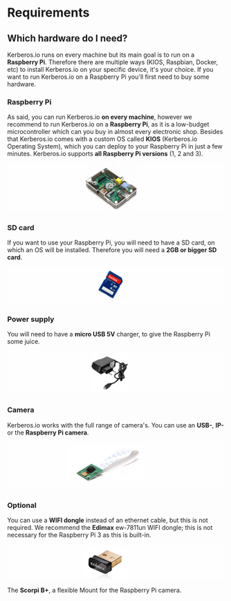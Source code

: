 # Requirements

## Which hardware do I need?

Kerberos.io runs on every machine but its main goal is to run on a **Raspberry Pi**. Therefore there are multiple ways (KIOS, Raspbian, Docker, etc) to install Kerberos.io on your specific device, it's your choice. If you want to run Kerberos.io on a Raspberry Pi you'll first need to buy some hardware.

### Raspberry Pi 

As said, you can run Kerberos.io **on every machine**, however we recommend to run Kerberos.io on a **Raspberry Pi**, as it is a low-budget microcontroller which can you buy in almost every electronic shop. Besides that Kerberos.io comes with a custom OS called **KIOS** (Kerberos.io Operating System), which you can deploy to your Raspberry Pi in just a few minutes. Kerberos.io supports **all Raspberry Pi versions** (1, 2 and 3). 

![Raspberry Pi Model A](2_raspberry-pi-a.png)

### SD card

If you want to use your Raspberry Pi, you will need to have a SD card, on which an OS will be installed. Therefore you will need a **2GB or bigger SD card**.

![4GB SD card](2_sandisk_4gb_sd_card.png)

### Power supply 

You will need to have a **micro USB 5V** charger, to give the Raspberry Pi some juice.

![Micro USB 5V charger](2_micro-usb-5V-charger.png)

### Camera

Kerberos.io works with the full range of camera's. You can use an **USB-**, **IP-** or the **Raspberry Pi camera**.

![Raspberry Pi Camera Module](2_raspberry-camera-module.png)


### Optional 

You can use a **WIFI dongle** instead of an ethernet cable, but this is not required. We recommend the **Edimax** ew-7811un WIFI dongle; this is not necessary for the Raspberry Pi 3 as this is built-in.

![Edimax WIFI dongle](2_edimax-wifi-dongle.png)

The **Scorpi B+**, a flexible Mount for the Raspberry Pi camera.
